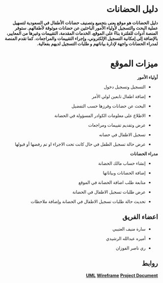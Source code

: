 <div dir="rtl">

# دليل الحضانات
**دليل الحضانات هو موقع يعنى بتجميع وتصنيف حضانات الأطفال في السعودية لتسهيل عملية البحث والتسجيل لأولياء الأمور الباحثين عن حضانات موثوقة لأطفالهم. ستوفر المنصة أدوات للفلترة بناءً على الموقع، الخدمات المقدمة، التقييمات وغيرها من المعايير، بالإضافة إلى إمكانية التسجيل الإلكتروني، وإجراء التقييمات والمراجعات. كما تقدم المنصة لمدراء الحضانات واجهة لإدارة بياناتهم و طلبات التسجيل لديهم بفعالية.**

# **ميزات الموقع**

 **أولياء الأمور** 
    

-   التسجيل وتسجيل دخول
    
-   إضافة اطفال تابعين لولي الأمر
    
-   البحث عن حضانات وفرزها حسب التفضيل
    
-   الاطلاع على معلومات الكوادر المسؤولة في الحضانة
    
-   عرض وتقديم تقييمات ومراجعات
    
-   تسجيل الاطفال في حضانه
    
-   عرض حالة تسجيل الطفل في حال كانت تحت الاجراء او تم رفضها أو قبولها
    

  
  

 **مدراء الحضانات** 
    

-   إنشاء حساب مالك الحضانة
    
-   إضافة الحضانات وبياناتها
    
-   متابعة طلب اضافة الحضانة في الموقع
    
-   عرض طلبات تسجيل الاطفال في الحضانة
    
-   تحديث حالة طلبات تسجيل الاطفال في الحضانة وإضافة ملاحظات
    
## اعضاء الفريق

-  سارة منيف العتيبي
    
-  أميره عبدالله الرشيدي
    
-   ري ناصر الفوزان

## روابط

[**UML**](https://lucid.app/lucidchart/566d5d2f-53a4-45f2-85d3-477f8365f300/edit?viewport_loc=-1654,301,3711,2179,0_0&invitationId=inv_a016bf16-c877-4d50-a945-6510cafc5d5b)
[**Wireframe**](https://www.figma.com/design/QxLt3GpRwJxYDObixVxoX2/%D8%AF%D9%84%D9%8A%D9%84--%D8%A7%D9%84%D8%AD%D8%B6%D8%A7%D9%86%D8%A7%D8%AANurseries-Guide-Wireframe?node-id=0-1&t=xfhU7FILRp5FPgk0-1)
[**Project Document**](https://docs.google.com/document/d/1rMbqmUtWs6gClRSVkbW4WRuW3ZkFqu23ZkY4T7FcPC4/edit?usp=sharing)
